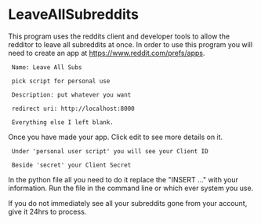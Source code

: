 # LeaveAllSubreddits

This program uses the reddits client and developer tools to allow the redditor to leave all subreddits at once. 
In order to use this program you will need to create an app at https://www.reddit.com/prefs/apps.

     Name: Leave All Subs
     
     pick script for personal use
     
     Description: put whatever you want
     
     redirect uri: http://localhost:8000
     
     Everything else I left blank.

Once you have made your app. Click edit to see more details on it.
     
     Under 'personal user script' you will see your Client ID
     
     Beside 'secret' your Client Secret

In the python file all you need to do it replace the "INSERT ..." with your information.
Run the file in the command line or which ever system you use.

If you do not immediately see all your subreddits gone from your account, give it 24hrs to process.



